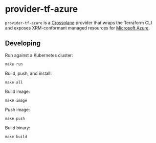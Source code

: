 # provider-tf-azure

`provider-tf-azure` is a [Crossplane](https://crossplane.io/) provider that
wraps the Terraform CLI and exposes XRM-conformant managed resources for
[Microsoft Azure](https://azure.microsoft.com/).


## Developing

Run against a Kubernetes cluster:

```console
make run
```

Build, push, and install:

```console
make all
```

Build image:

```console
make image
```

Push image:

```console
make push
```

Build binary:

```console
make build
```

